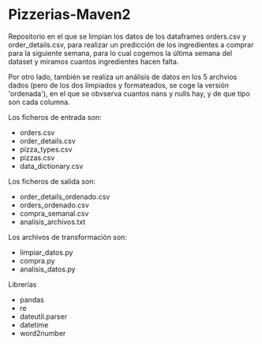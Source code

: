 # Pizzerias-Maven2

Repositorio en el que se limpian los datos de los dataframes orders.csv y order_details.csv, para realizar un predicción de los ingredientes a comprar para la siguiente semana, para lo cual cogemos la última semana del dataset y miramos cuantos ingredientes hacen falta.

Por otro lado, también se realiza un análisis de datos en los 5 archvios dados (pero de los dos limpiados y formateados, se coge la versión 'ordenada'), en el que se obvserva cuantos nans y nulls hay, y de que tipo son cada columna.

Los ficheros de entrada son:
- orders.csv
- order_details.csv
- pizza_types.csv
- pizzas.csv
- data_dictionary.csv

Los ficheros de salida son:
- order_details_ordenado.csv
- orders_ordenado.csv
- compra_semanal.csv
- analisis_archivos.txt

Los archivos de transformación son:
- limpiar_datos.py
- compra.py
- analisis_datos.py

Librerías
- pandas
- re
- dateutil.parser
- datetime
- word2number
